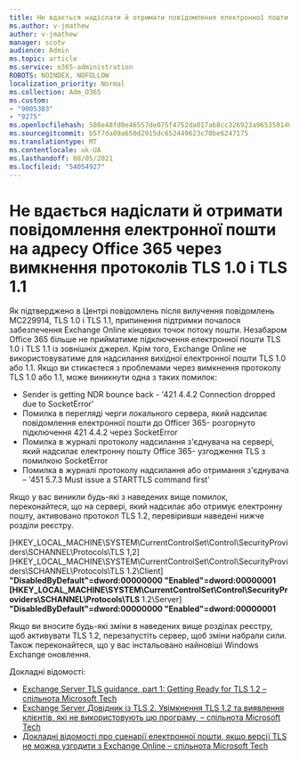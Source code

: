 ```yaml
---
title: Не вдається надіслати й отримати повідомлення електронної пошти на адресу Office 365 через вимкнення протоколів TLS 1.0 і TLS 1.1
ms.author: v-jmathew
author: v-jmathew
manager: scotv
audience: Admin
ms.topic: article
ms.service: o365-administration
ROBOTS: NOINDEX, NOFOLLOW
localization_priority: Normal
ms.collection: Adm_O365
ms.custom:
- "9005383"
- "9275"
ms.openlocfilehash: 508e48fd0e46557de075f4752da017ab8cc326923a965350140e598f7f7cf557
ms.sourcegitcommit: b5f7da89a650d2915dc652449623c78be6247175
ms.translationtype: MT
ms.contentlocale: uk-UA
ms.lasthandoff: 08/05/2021
ms.locfileid: "54054927"
---
```

# <a name="unable-to-sendreceive-email-tofrom-office-365-because-of-the-tls-10-and-tls-11-disablement"></a>Не вдається надіслати й отримати повідомлення електронної пошти на адресу Office 365 через вимкнення протоколів TLS 1.0 і TLS 1.1

Як підтверджено в Центрі повідомлень після вилучення повідомлень MC229914, TLS 1.0 і TLS 1.1, припинення підтримки почалося забезпечення Exchange Online кінцевих точок потоку пошти. Незабаром Office 365 більше не прийматиме підключення електронної пошти TLS 1.0 і TLS 1.1 із зовнішніх джерел. Крім того, Exchange Online не використовуватиме для надсилання вихідної електронної пошти TLS 1.0 або 1.1. Якщо ви стикаєтеся з проблемами через вимкнення протоколу TLS 1.0 або 1.1, може виникнути одна з таких помилок:

- Sender is getting NDR bounce back - '421 4.4.2 Connection dropped due to SocketError'
- Помилка в перегляді черги локального сервера, який надсилає повідомлення електронної пошти до Officer 365- розгорнуто підключення 421 4.4.2 через SocketError
- Помилка в журналі протоколу надсилання з'єднувача на сервері, який надсилає електронну пошту Office 365- узгодження TLS з помилкою SocketError [](https://docs.microsoft.com/exchange/mail-flow/connectors/protocol-logging)
- Помилка в журналі протоколу надсилання або отримання з'єднувача – '451 5.7.3 Must issue a STARTTLS command first'

Якщо у вас виникли будь-які з наведених вище помилок, переконайтеся, що на сервері, який надсилає або отримує електронну пошту, активовано протокол TLS 1.2, перевіривши наведені нижче розділи реєстру.

[HKEY_LOCAL_MACHINE\SYSTEM\CurrentControlSet\Control\SecurityProviders\SCHANNEL\Protocols\TLS 1,2] [HKEY_LOCAL_MACHINE\SYSTEM\CurrentControlSet\Control\SecurityProviders\SCHANNEL\Protocols\TLS 1.2\Client] **"DisabledByDefault"=dword:00000000 "Enabled"=dword:00000001 [HKEY_LOCAL_MACHINE\SYSTEM\CurrentControlSet\Control\SecurityProviders\SCHANNEL\Protocols\TLS** 1.2\Server] **"DisabledByDefault"=dword:00000000 "Enabled"=dword:00000001**

Якщо ви вносите будь-які зміни в наведених вище розділах реєстру, щоб активувати TLS 1.2, перезапустіть сервер, щоб зміни набрали сили. Також переконайтеся, що у вас інстальовано найновіші Windows Exchange оновлення.

Докладні відомості:

- [Exchange Server TLS guidance, part 1: Getting Ready for TLS 1.2 – спільнота Microsoft Tech](https://techcommunity.microsoft.com/t5/exchange-team-blog/exchange-server-tls-guidance-part-1-getting-ready-for-tls-1-2/ba-p/607649)
- [Exchange Server Довідник із TLS 2. Увімкнення TLS 1.2 та виявлення клієнтів, які не використовують цю програму, – спільнота Microsoft Tech](https://techcommunity.microsoft.com/t5/exchange-team-blog/exchange-server-tls-guidance-part-2-enabling-tls-1-2-and/ba-p/607761)
- [Докладні відомості про сценарії електронної пошти, якщо версії TLS не можна узгодити з Exchange Online – спільнота Microsoft Tech](https://techcommunity.microsoft.com/t5/exchange-team-blog/understanding-email-scenarios-if-tls-versions-cannot-be-agreed/ba-p/2065089)
